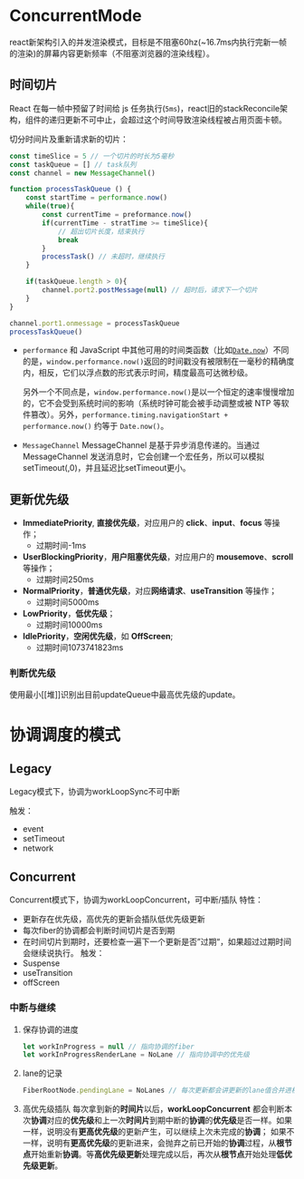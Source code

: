 # ConcurrentMode
react新架构引入的并发渲染模式，目标是不阻塞60hz(~16.7ms内执行完新一帧的渲染)的屏幕内容更新频率（不阻塞浏览器的渲染线程）。



## 时间切片
React 在每一帧中预留了时间给 js 任务执行(`5ms`)，react旧的stackReconcile架构，组件的递归更新不可中止，会超过这个时间导致渲染线程被占用页面卡顿。

切分时间片及重新请求新的切片：
```javascript
const timeSlice = 5 // 一个切片的时长为5毫秒
const taskQueue = [] // task队列
const channel = new MessageChannel() 

function processTaskQueue () {
	const startTime = performance.now()
	while(true){
		const currentTime = preformance.now()
		if(currentTime - stratTime >= timeSlice){
			// 超出切片长度，结束执行
			break
		}
		processTask() // 未超时，继续执行
	}

	if(taskQueue.length > 0){
		channel.port2.postMessage(null) // 超时后，请求下一个切片
	}
}

channel.port1.onmessage = processTaskQueue
processTaskQueue()
```
- `performance`
	和 JavaScript 中其他可用的时间类函数（比如[`Date.now`](https://developer.mozilla.org/zh-CN/docs/Web/JavaScript/Reference/Global_Objects/Date/now)）不同的是，`window.performance.now()`返回的时间戳没有被限制在一毫秒的精确度内，相反，它们以浮点数的形式表示时间，精度最高可达微秒级。

	另外一个不同点是，`window.performance.now()`是以一个恒定的速率慢慢增加的，它不会受到系统时间的影响（系统时钟可能会被手动调整或被 NTP 等软件篡改）。另外，`performance.timing.navigationStart + performance.now()` 约等于 `Date.now()`。
- `MessageChannel`
	MessageChannel 是基于异步消息传递的。当通过 MessageChannel 发送消息时，它会创建一个宏任务，所以可以模拟setTimeout(,0)，并且延迟比setTimeout更小。

## 更新优先级
- **ImmediatePriority**, **直接优先级**，对应用户的 **click**、**input**、**focus** 等操作；
	- 过期时间-1ms
- **UserBlockingPriority**，**用户阻塞优先级**，对应用户的 **mousemove**、**scroll** 等操作；
	- 过期时间250ms
- **NormalPriority**，**普通优先级**，对应**网络请求**、**useTransition** 等操作；
	- 过期时间5000ms
- **LowPriority**，**低优先级**；
	- 过期时间10000ms
- **IdlePriority**，**空闲优先级**，如 **OffScreen**;
	- 过期时间1073741823ms

### 判断优先级
使用最小[[堆]]识别出目前updateQueue中最高优先级的update。

# 协调调度的模式
## Legacy
Legacy模式下，协调为workLoopSync不可中断

触发：
- event
- setTimeout
- network
## Concurrent
Concurrent模式下，协调为workLoopConcurrent，可中断/插队
特性：
- 更新存在优先级，高优先的更新会插队低优先级更新
- 每次fiber的协调都会判断时间切片是否到期
- 在时间切片到期时，还要检查一遍下一个更新是否”过期“，如果超过过期时间会继续说执行。
触发：
- Suspense
- useTransition
- offScreen

### 中断与继续
1. 保存协调的进度
	```javascript
	let workInProgress = null // 指向协调的fiber
	let workInProgressRenderLane = NoLane // 指向协调中的优先级
	```
2. lane的记录
	```javascript
	FiberRootNode.pendingLane = NoLanes // 每次更新都会讲更新的lane值合并进根fiber的待处理lanes记录中
	```
3. 高优先级插队
	每次拿到新的**时间片**以后，**workLoopConcurrent** 都会判断本次**协调**对应的**优先级**和上一次**时间片**到期中断的**协调**的**优先级**是否一样。如果一样，说明没有**更高优先级**的更新产生，可以继续上次未完成的**协调**；
	如果不一样，说明有**更高优先级**的更新进来，会抛弃之前已开始的**协调**过程，从**根节点**开始重新**协调**。等**高优先级更新**处理完成以后，再次从**根节点**开始处理**低优先级更新**。

  